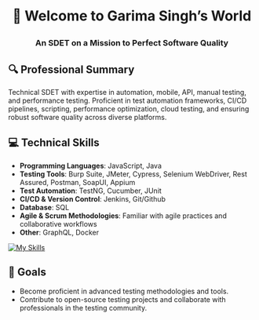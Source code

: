 # <p align="center">🚀 Welcome to Garima Singh’s World</p>
### <p align="center">An SDET on a Mission to Perfect Software Quality</p>

## 🔍 Professional Summary
Technical SDET with expertise in automation, mobile, API, manual testing, and performance testing. Proficient in test automation frameworks, CI/CD pipelines, scripting, performance optimization, cloud testing, and ensuring robust software quality across diverse platforms.

## 💻 Technical Skills
- **Programming Languages**: JavaScript, Java  
- **Testing Tools**: Burp Suite, JMeter, Cypress, Selenium WebDriver, Rest Assured, Postman, SoapUI, Appium  
- **Test Automation**: TestNG, Cucumber, JUnit  
- **CI/CD & Version Control**: Jenkins, Git/Github  
- **Database**: SQL  
- **Agile & Scrum Methodologies**: Familiar with agile practices and collaborative workflows  
- **Other**: GraphQL, Docker

[![My Skills](https://skillicons.dev/icons?i=javascript,java,jmeter,cypress,selenium,cpp,git,github,postman,py&theme=light)](https://skillicons.dev)

## 🌱 Goals
- Become proficient in advanced testing methodologies and tools.  
- Contribute to open-source testing projects and collaborate with professionals in the testing community.


